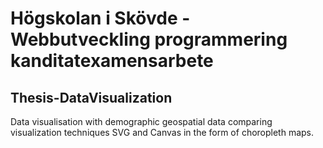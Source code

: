 # Högskolan i Skövde - Webbutveckling programmering kanditatexamensarbete
## Thesis-DataVisualization 
Data visualisation with demographic geospatial data comparing visualization techniques SVG and Canvas in the form of choropleth maps.
